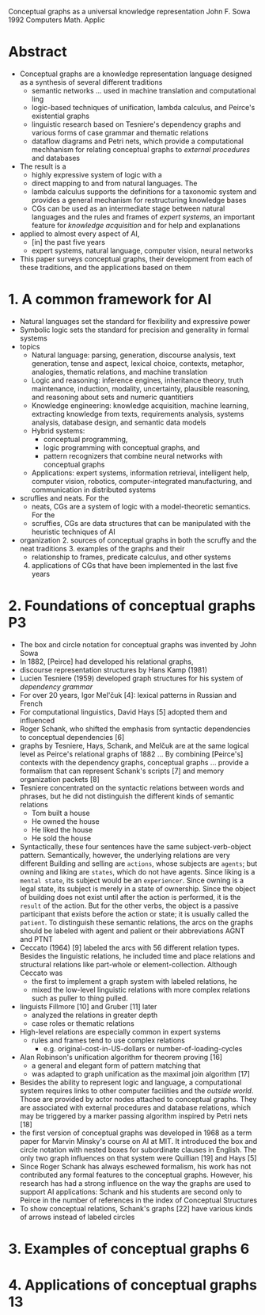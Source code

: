 Conceptual graphs as a universal knowledge representation
John F. Sowa
1992 Computers Math. Applic

# Abstract

* Conceptual graphs are a knowledge representation language designed as a
  synthesis of several different traditions
  * semantic networks ... used in machine translation and computational ling
  * logic-based techniques of unification, lambda calculus, and Peirce's
    existential graphs
  * linguistic research based on Tesniere's dependency graphs and various forms
    of case grammar and thematic relations
  * dataflow diagrams and Petri nets, which provide a computational mechhanism
    for relating conceptual graphs to _external procedures_ and databases
* The result is a
  * highly expressive system of logic with a
  * direct mapping to and from natural languages. The
  * lambda calculus supports the definitions for a taxonomic system and
    provides a general mechanism for restructuring knowledge bases
  * CGs can be used as an intermediate stage between natural languages and the
    rules and frames of _expert systems_, an important feature for _knowledge
    acquisition_ and for help and explanations
* applied to almost every aspect of AI,
  * [in] the past five years
  * expert systems, natural language, computer vision, neural networks
* This paper surveys conceptual graphs, their development from each of these
  traditions, and the applications based on them

# 1. A common framework for AI

* Natural languages set the standard for flexibility and expressive power
* Symbolic logic sets the standard for precision and generality in formal
  systems
* topics
  * Natural language: parsing, generation, discourse analysis, text generation,
    tense and aspect, lexical choice, contexts, metaphor, analogies, thematic
    relations, and machine translation
  * Logic and reasoning: inference engines, inheritance theory, truth
    maintenance, induction, modality, uncertainty, plausible reasoning, and
    reasoning about sets and numeric quantitiers
  * Knowledge engineering: knowledge acquisition, machine learning, extracting
    knowledge from texts, requirements analysis, systems analysis, database
    design, and semantic data models
  * Hybrid systems:
    * conceptual programming,
    * logic programming with conceptual graphs, and
    * pattern recognizers that combine neural networks with conceptual graphs
  * Applications: expert systems, information retrieval, intelligent help,
    computer vision, robotics, computer-integrated manufacturing, and
    communication in distributed systems
* scruflies and neats. For the
  * neats, CGs are a system of logic with a model-theoretic semantics. For the
  * scruffies, CGs are data structures that can be manipulated with the
    heuristic techniques of AI
* organization
  2. sources of conceptual graphs in both the scruffy and the neat traditions
  3. examples of the graphs and their
    * relationship to frames, predicate calculus, and other systems
  4. applications of CGs that have been implemented in the last five years

# 2. Foundations of conceptual graphs P3

* The box and circle notation for conceptual graphs was invented by John Sowa
* In 1882, [Peirce] had developed his relational graphs,
* discourse representation structures by Hans Kamp (1981)
* Lucien Tesniere (1959) developed graph structures for his system of
  _dependency grammar_
* For over 20 years, Igor Mel'čuk [4]: lexical patterns in Russian and French
* For computational linguistics, David Hays [5] adopted them and influenced
* Roger Schank, who shifted the emphasis from syntactic dependencies to
  conceptual dependencies [6]
* graphs by Tesniere, Hays, Schank, and Melčuk are at the same logical level
  as Peirce's relational graphs of 1882 ...  By combining [Peirce's]
  contexts with the dependency graphs, conceptual graphs ... provide a
  formalism that can represent Schank's scripts [7] and memory organization
  packets [8]
* Tesniere concentrated on the syntactic relations between words and phrases,
  but he did not distinguish the different kinds of semantic relations
  * Tom built a house
  * He owned the house
  * He liked the house
  * He sold the house
* Syntactically, these four sentences have the same subject-verb-object
  pattern.  Semantically, however, the underlying relations are very different
  Building and selling are `actions`, whose subjects are `agents`; but owning
  and liking are `states`, which do not have agents. Since liking is a `mental
  state`, its subject would be an `experiencer`. Since owning is a legal state,
  its subject is merely in a state of ownership. Since the object of building
  does not exist until after the action is performed, it is the `result` of the
  action. But for the other verbs, the object is a passive participant that
  exists before the action or state; it is usually called the `patient`. To
  distinguish these semantic relations, the arcs on the graphs should be
  labeled with agent and palient or their abbreviations AGNT and PTNT
* Ceccato (1964) [9] labeled the arcs with 56 different relation types. Besides
  the linguistic relations, he included time and place relations and structural
  relations like part-whole or element-collection. Although Ceccato was
  * the first to implement a graph system with labeled relations, he
  * mixed the low-level linguistic relations with more complex relations such
    as puller to thing pulled.
* linguists Fillmore [10] and Gruber [11] later
  * analyzed the relations in greater depth
  * case roles or thematic relations
* High-level relations are especially common in expert systems
  * rules and frames tend to use complex relations
    * e.g. original-cost-in-US-dollars or number-of-loading-cycles
* Alan Robinson's unification algorithm for theorem proving [16]
  * a general and elegant form of pattern matching that
  * was adapted to graph unification as the maximal join algorithm [17]
* Besides the ability to represent logic and language, a computational system
  requires links to other computer facilities and the _outside world_. Those are
  provided by actor nodes attached to conceptual graphs. They are associated
  with external procedures and database relations, which may be triggered by a
  marker passing algorithm inspired by Petri nets [18]
* the first version of conceptual graphs was developed in 1968 as a term paper
  for Marvin Minsky's course on AI at MIT. It introduced the box and circle
  notation with nested boxes for subordinate clauses in English. The only two
  graph influences on that system were Quillian [19] and Hays [5]
* Since Roger Schank has always eschewed formalism, his work has not
  contributed any formal features to the conceptual graphs. However, his
  research has had a strong influence on the way the graphs are used to support
  AI applications: Schank and his students are second only to Peirce in the
  number of references in the index of Conceptual Structures
* To show conceptual relations, Schank's graphs [22] have various kinds of
  arrows instead of labeled circles

# 3. Examples of conceptual graphs 6

# 4. Applications of conceptual graphs 13
